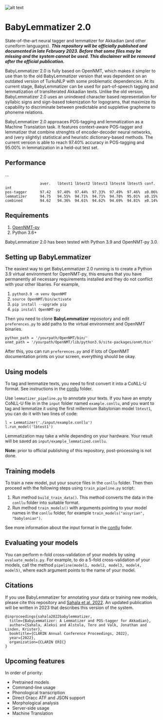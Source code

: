 ![alt text](https://www.mv.helsinki.fi/home/asahala/img/babylemmatizer.png)

# BabyLemmatizer 2.0
State-of-the-art neural tagger and lemmatizer for Akkadian (and other cuneiform languages). ***This repository will be officially published and documented in late February 2023. Before that some files may be missing and the system cannot be used. This disclaimer will be removed after the official publication.***

BabyLemmatizer 2.0 is fully based on OpenNMT, which makes it simpler to use than to the old BabyLemmatizer version that was dependent on an outdated version of TurkuNLP with some problematic dependencies. At its current stage, BabyLemmatizer can be used for part-of-speech tagging and lemmatization of transliterated Akkadian texts. Unlike the old version, BabyLemmatizer 2.0 uses an unindexed character based representation for syllabic signs and sign-based tokenization for logograms, that maximize its capability to discriminate between predictable and suppletive grapheme to phoneme relations.

BabyLemmatizer 2.0 approaces POS-tagging and lemmatization as a Machine Translation task. It features context-aware POS-tagger and lemmatizer that combine strenghts of encoder-decoder neural networks, and (very slightly) statistical and heuristic dictionary-based methods. The current version is able to reach 97.40% accuracy in POS-tagging and 95.00% in lemmatization in a held-out test set.

## Performance
...
```
                aver.   lbtest1 lbtest2 lbtest3 lbtest4 lbtest5 conf. int
pos-tagger      97.42   97.40%  97.44%  97.33%  97.49%  97.46%  ±0.06%
lemmatizer      94.75   94.55%  94.71%  94.71%  94.78%  95.01%  ±0.15%
combined        94.62   94.36%  94.61%  94.62%  94.69%  94.81%  ±0.14%
```

## Requirements
1. [OpenNMT-py](https://github.com/OpenNMT/OpenNMT-py)
2. Python 3.6+

BabyLemmatizer 2.0 has been tested with Python 3.9 and OpenNMT-py 3.0.

## Setting up BabyLemmatizer
The easiest way to get BabyLemmatizer 2.0 running is to create a Python 3.9 virtual environment for OpenNMT-py, this ensures that you have permanently all necessary requirements installed and they do not conflict with your other libaries. For example,

1. ```python3.9 -m venv OpenNMT```
2. ```source OpenNMT/bin/activate```
3. ```pip install --upgrade pip```
4. ```pip install OpenNMT-py```

Then you need to clone **BabyLemmatizer** reposotory and edit ```preferences.py``` to add paths to the virtual environment and OpenNMT binaries. 

```
python_path = '/yourpath/OpenNMT/bin/'
onmt_path = '/yourpath/OpenNMT/lib/python3.9/site-packages/onmt/bin'
``` 

After this, you can run ```preferences.py``` and if lots of OpenNMT documentation prints on your screen, everything should be okay.

## Using models
To tag and lemmatize texts, you need to first convert it into a CoNLL-U format. See instructions in the [conllu](https://github.com/asahala/BabyLemmatizer/tree/main/conllu) folder.

Use ```lemmatizer_pipeline.py``` to annotate your texts. If you have an empty CoNLL-U file in in the ```input``` folder named ```example.conllu```, and you want to tag and lemmatize it using the first millennium Babylonian model ```lbtest1```, you can do it with two lines of code:

```
l = Lemmatizer('./input/example.conllu') 
l.run_model('lbtest1')
```
Lemmatization may take a while depending on your hardware. Your result will be saved as ```input/example_lemmatized.conllu```. 

**Note:** prior to official publishing of this repository, post-processing is not done.

## Training models
To train a new model, put your source files in the ```conllu``` folder. Then then proceed with the following steps using ```train_pipeline.py``` script:

1. Run method ```build_train_data()```. This method converts the data in the ```conllu``` folder into suitable format.
2. Run method ```train_models()``` with arguments pointing to your model names in the ```conllu``` folder, for example ```train_models("assyrian", "babylonian")```.

See more information about the input format in the [conllu](https://github.com/asahala/BabyLemmatizer/tree/main/conllu) foder.

## Evaluating your models
You can perform n-fold cross-validation of your models by using ```evaluate_models.py```. For example, to do a 5-fold cross-validation of your models, call the method ```pipeline(model1, model2, model3, model4, model5)```, where each argument points to the name of your model.

## Citations
If you use BabyLemmatizer for annotating your data or training new models, please cite this repository and [Sahala et al. 2022](http://hdl.handle.net/10138/348412). An updated publication will be written in 2023 that describes this version of the system.

```
@inproceedings{sahala2022babylemmatizer,
  title={BabyLemmatizer: A Lemmatizer and POS-tagger for Akkadian},
  author={Sahala, Aleksi and Alstola, Tero and Valk, Jonathan and Linden, Krister},
  booktitle={CLARIN Annual Conference Proceedings, 2022},
  year={2022},
  organization={CLARIN ERIC}
}
```

## Upcoming features
In order of priority:

* Pretrained models
* Command-line usage
* Phonological transcription
* Direct Oracc ATF and JSON support
* Morphological analysis
* Server-side usage
* Machine Translation
